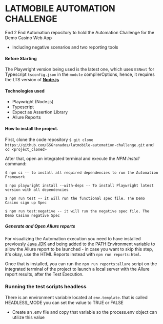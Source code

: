 # LATMOBILE AUTOMATION CHALLENGE
End 2 End Automation repository to hold the Automation Challenge for the Demo Casino Web App
 - Including negative scenarios and two reporting tools

#### Before Starting
The Playwright version being used is the latest one, which uses `ESNext` for Typescript `tsconfig.json` in the `module` compilerOptions, hence, it requires the LTS version of [**Node.js**](https://nodejs.org/es/download/) 

#### Technologies used
- Playwright (Node.js)
- Typescript
- Expect as Assertion Library
- Allure Reports

#### How to install the project.

First, clone the code repository `$ git clone https://github.com/GSGranados/latmobile-automation-challenge.git` and
`cd <project_cloned>`

After that, open an integrated terminal and execute the *NPM Install* command: 

```
$ npm ci -- to install all required dependencies to run the Automation Framework

$ npx playwright install --with-deps -- To install Playwright latest version with all dependencies

$ npm run test -- it will run the functional spec file. The Demo Casino sign up Spec

$ npm run test:negative -- it will run the negative spec file. The Demo Casino negative Spec
```


##### Generate and Open Allure reports

For visualizing the Automation execution you need to have installed previously [Java JDK](https://www.oracle.com/java/technologies/downloads/#java17) and being added to the PATH Environment variable to allow the Allure report to be launched - in case you want to skip this step, it's okay, use the HTML Reports instead with `npm run reports:html`.

Once that is installed, you can run the `npm run reports:allure` script on the integrated terminal of the project to launch a local server with the Allure report results, after the Test Execution.

### Running the test scripts headless
There is an environment variable located at  `env.template`. 
that is called HEADLESS_MODE you can set the value to TRUE or FALSE
 - Create an .env file and copy that variable so the process.env object can utilize this value